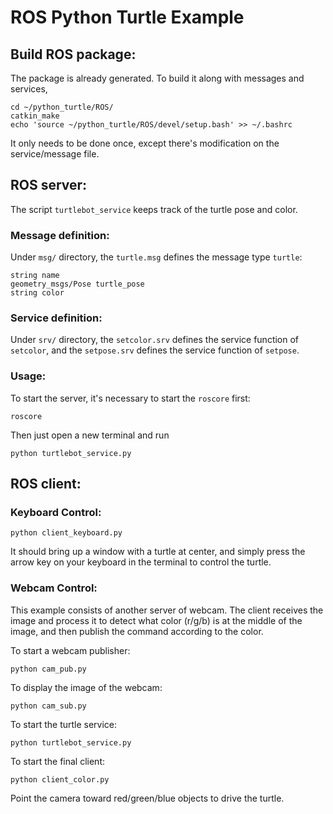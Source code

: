 # ROS Python Turtle Example
## Build ROS package:
The package is already generated. To build it along with messages and services, 
```
cd ~/python_turtle/ROS/
catkin_make
echo 'source ~/python_turtle/ROS/devel/setup.bash' >> ~/.bashrc 
```
It only needs to be done once, except there's modification on the service/message file.

## ROS server:
The script `turtlebot_service` keeps track of the turtle pose and color.
### Message definition:
Under `msg/` directory, the `turtle.msg` defines the message type `turtle`:
```
string name
geometry_msgs/Pose turtle_pose
string color
```
### Service definition:
Under `srv/` directory, the `setcolor.srv` defines the service function of `setcolor`, and the `setpose.srv` defines the service function of `setpose`.

### Usage:
To start the server, it's necessary to start the `roscore` first:
```
roscore
```
Then just open a new terminal and run 
```
python turtlebot_service.py
```

## ROS client:
### Keyboard Control:
```
python client_keyboard.py
```
It should bring up a window with a turtle at center, and simply press the arrow key on your keyboard in the terminal to control the turtle.

### Webcam Control:
This example consists of another server of webcam. The client receives the image and process it to detect what color (r/g/b) is at the middle of the image, and then publish the command according to the color.

To start a webcam publisher:
```
python cam_pub.py
```
To display the image of the webcam:
```
python cam_sub.py
```
To start the turtle service:
```
python turtlebot_service.py
```
To start the final client:
```
python client_color.py
```
Point the camera toward red/green/blue objects to drive the turtle.
